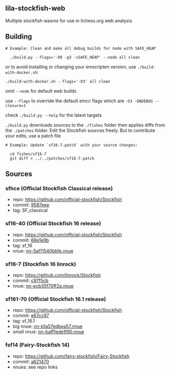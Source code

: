 ## lila-stockfish-web
Multiple stockfish wasms for use in lichess.org web analysis

## Building
```
# Example: Clean and make all debug builds for node with SAFE_HEAP

  ./build.py --flags='-O0 -g3 -sSAFE_HEAP' --node all clean
```

or to avoid installing or changing your emscripten version, use `./build-with-docker.sh`:

```
./build-with-docker.sh --flags='-O3' all clean
```

omit `--node` for default web builds

use `--flags` to override the default emcc flags which are `-O3 -DNDEBUG --closure=1`

check `./build.py --help` for the latest targets

`./build.py` downloads sources to the `./fishes` folder then applies diffs from the `./patches` folder. 
Edit the Stockfish sources freely. But to contribute your edits, use a patch file

```
# Example: Update `sf16-7.patch` with your source changes: 

  cd fishes/sf16-7
  git diff > ../../patches/sf16-7.patch
```

## Sources

### sfhce (Official Stockfish Classical release)
- repo: https://github.com/official-stockfish/Stockfish
- commit: [9587eee](https://github.com/official-stockfish/Stockfish/commit/9587eee)
- tag: SF_classical

### sf16-40 (Official Stockfish 16 release)
- repo: https://github.com/official-stockfish/Stockfish
- commit: [68e1e9b](https://github.com/official-stockfish/Stockfish/commit/68e1e9b)
- tag: sf_16
- nnue: [nn-5af11540bbfe.nnue](https://tests.stockfishchess.org/nns?network_name=nn-5af11540bbfe)

### sf16-7 (Stockfish 16 linrock)
- repo: https://github.com/linrock/Stockfish
- commit: [c97f5cb](https://github.com/linrock/Stockfish/commit/c97f5cb)
- nnue: [nn-ecb35f70ff2a.nnue](https://tests.stockfishchess.org/nns?network_name=nn-ecb35f70ff2a)

### sf161-70 (Official Stockfish 16.1 release)
- repo: https://github.com/official-stockfish/Stockfish
- commit: [e67cc97](https://github.com/official-stockfish/Stockfish/commit/e67cc97)
- tag: sf_16.1
- big nnue: [nn-b1a57edbea57.nnue](https://tests.stockfishchess.org/nns?network_name=nn-b1a57edbea57)
- small nnue: [nn-baff1ede1f90.nnue](https://tests.stockfishchess.org/nns?network_name=nn-baff1ede1f90)

### fsf14 (Fairy-Stockfish 14)
- repo: https://github.com/fairy-stockfish/Fairy-Stockfish
- commit: [a621470](https://github.com/fairy-stockfish/Fairy-Stockfish/commit/a621470)
- nnues: see repo links